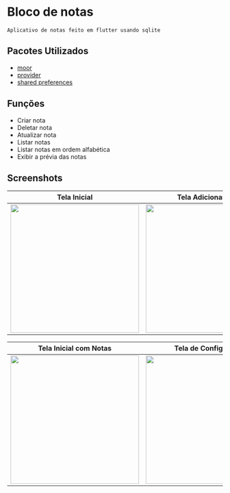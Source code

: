 # Bloco de notas
    Aplicativo de notas feito em flutter usando sqlite

## Pacotes Utilizados 
- [moor](https://pub.dev/packages/moor)
- [provider](https://pub.dev/packages/provider)
- [shared preferences](https://pub.dev/packages/shared_preferences)

## Funções
- Criar nota
- Deletar nota
- Atualizar nota
- Listar notas
- Listar notas em ordem alfabética
- Exibir a prévia das notas

## Screenshots

Tela Inicial            |  Tela Adicionar Nota
:-------------------------:|:-------------------------:|
<image src="notes/screenshots/flutter_01.png" width="300" ></image>  |  <image src="notes/screenshots/flutter_02.png" width="300"></image>


Tela Inicial com Notas            |  Tela de Configuraçẽs
:-------------------------:|:-------------------------:|
<image src="notes/screenshots/flutter_04.png" width="300"></image>  |  <image src="notes/screenshots/flutter_03.png" width="300"></image>

